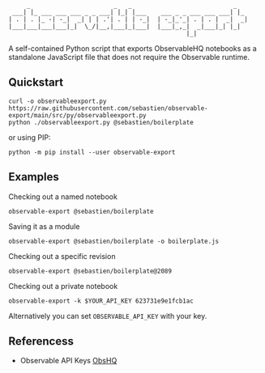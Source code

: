 ```
     _                       _   _                            _   
 ___| |_ ___ ___ ___ _ _ ___| |_| |___    ___ _ _ ___ ___ ___| |_ 
| . | . |_ -| -_|  _| | | .'| . | | -_|  | -_|_'_| . | . |  _|  _|
|___|___|___|___|_|  \_/|__,|___|_|___|  |___|_,_|  _|___|_| |_|  
                                                 |_|
```

A self-contained Python script that exports ObservableHQ notebooks as a
standalone JavaScript file that does not require the Observable runtime.

## Quickstart

```
curl -o observableexport.py https://raw.githubusercontent.com/sebastien/observable-export/main/src/py/observableexport.py 
python ./observableexport.py @sebastien/boilerplate
```

or using PIP:

```
python -m pip install --user observable-export
```

## Examples


Checking out a named notebook

    observable-export @sebastien/boilerplate

Saving it as a module

    observable-export @sebastien/boilerplate -o boilerplate.js

Checking out a specific revision

    observable-export @sebastien/boilerplate@2089

Checking out a private notebook

    observable-export -k $YOUR_API_KEY 623731e9e1fcb1ac

Alternatively you can set `OBSERVABLE_API_KEY` with your key.

## Referencess

- Observable API Keys [ObsHQ](https://observablehq.com/@observablehq/api-keys)

